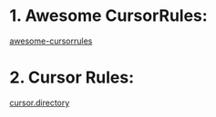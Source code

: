 # 1. Awesome CursorRules:

[awesome-cursorrules](https://github.com/PatrickJS/awesome-cursorrules/blob/main/README.md)

# 2. Cursor Rules:

[cursor.directory](https://cursor.directory/)
